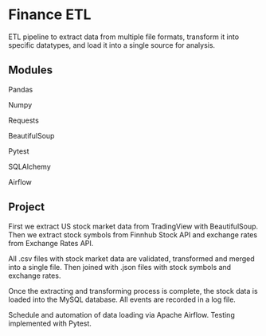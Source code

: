 # Finance ETL

ETL pipeline to extract data from multiple file formats, transform it into specific datatypes, and load it into a single source for analysis.

## Modules

Pandas

Numpy

Requests

BeautifulSoup

Pytest

SQLAlchemy

Airflow

## Project

First we extract US stock market data from TradingView with BeautifulSoup. Then we extract stock symbols from Finnhub Stock API and exchange rates from Exchange Rates API.

All .csv files with stock market data are validated, transformed and merged into a single file. Then joined with .json files with stock symbols and exchange rates.

Once the extracting and transforming process is complete, the stock data is loaded into the MySQL database. All events are recorded in a log file.

Schedule and automation of data loading via Apache Airflow. Testing implemented with Pytest.
